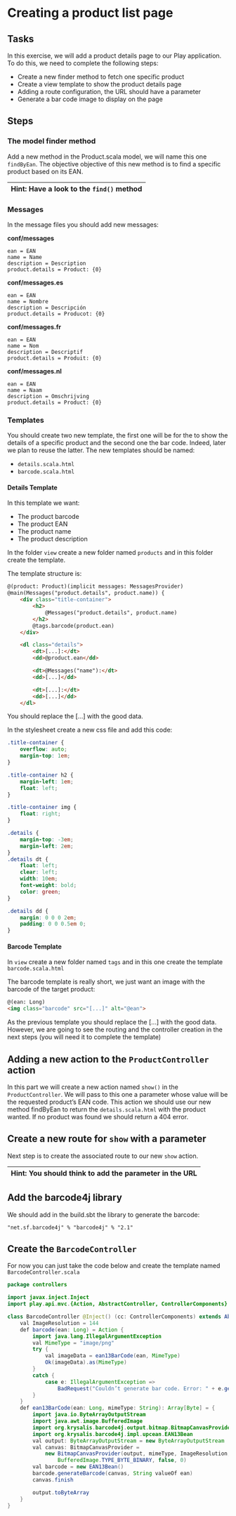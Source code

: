 # Creating a product list page

## Tasks

In this exercise, we will add a product details page to our Play application. To do this, we need to complete the following steps:

- Create a new finder method to fetch one specific product
- Create a view template to show the product details page
- Adding a route configuration, the URL should have a parameter
- Generate a bar code image to display on the page

## Steps

### The model finder method

Add a new method in the Product.scala model, we will name this one `findByEan`. The objective objective of this new method is to find a specific product based on its EAN.

| Hint: Have a look to the `find()` method |
| ------------------------------------------ |

### Messages

In the message files you should add new messages:

**conf/messages**

```
ean = EAN
name = Name
description = Description
product.details = Product: {0}
```

**conf/messages.es**

```
ean = EAN
name = Nombre
description = Descripción
product.details = Producot: {0}
```

**conf/messages.fr**

```
ean = EAN
name = Nom
description = Descriptif
product.details = Produit: {0}
```

**conf/messages.nl**

```
ean = EAN
name = Naam
description = Omschrijving
product.details = Product: {0}
```

### Templates

You should create two new template, the first one will be for the to show the details of a specific product and the second one the bar code. Indeed, later we plan to reuse the latter. The new templates should be named:

- `details.scala.html`
- `barcode.scala.html`

#### Details Template

In this template we want:

- The product barcode
- The product EAN
- The product name
- The product description

In the folder `view` create a new folder named `products` and in this folder create the template.

The template structure is:

```html
@(product: Product)(implicit messages: MessagesProvider)
@main(Messages("product.details", product.name)) {
    <div class="title-container">
        <h2>
            @Messages("product.details", product.name)
        </h2>
        @tags.barcode(product.ean)
    </div>

    <dl class="details">
        <dt>[...]:</dt>
        <dd>@product.ean</dd>

        <dt>@Messages("name"):</dt>
        <dd>[...]</dd>

        <dt>[...]:</dt>
        <dd>[...]</dd>
    </dl>

```

You should replace the [...] with the good data.

In the stylesheet create a new css file and add this code:

```css
.title-container {
    overflow: auto;
    margin-top: 1em;
}

.title-container h2 {
    margin-left: 1em;
    float: left;
}

.title-container img {
    float: right;
}

.details {
    margin-top: -3em;
    margin-left: 2em;
}
.details dt {
    float: left;
    clear: left;
    width: 10em;
    font-weight: bold;
    color: green;
}

.details dd {
    margin: 0 0 0 2em;
    padding: 0 0 0.5em 0;
}
```

#### Barcode Template

In `view` create a new folder named `tags` and in this one create the template `barcode.scala.html`

The barcode template is really short, we just want an image with the barcode of the target product:

```html
@(ean: Long)
<img class="barcode" src="[...]" alt="@ean">
```

As the previous template you should replace the [...] with the good data. However, we are going to see the routing and the controller creation in the next steps (you will need it to complete the template)

## Adding a new action to the `ProductController` action

In this part we will create a new action named `show()` in the `ProductController`. We will pass to this one a parameter whose value will be the requested product’s EAN code. This action we should use our new method findByEan to return the `details.scala.html` with the product wanted. If no product was found we should return a 404 error.

## Create a new route for `show` with a parameter

Next step is to create the associated route to our new `show` action.

| Hint: You should think to add the parameter in the URL |
| ------------------------------------------------------ |

## Add the barcode4j library

We should add in the build.sbt the library to generate the barcode:

```
"net.sf.barcode4j" % "barcode4j" % "2.1"
```

## Create the `BarcodeController`

For now you can just take the code below and create the template named `BarcodeController.scala`

```java
package controllers

import javax.inject.Inject
import play.api.mvc.{Action, AbstractController, ControllerComponents}

class BarcodeController @Inject() (cc: ControllerComponents) extends AbstractController(cc) {
    val ImageResolution = 144
    def barcode(ean: Long) = Action {
        import java.lang.IllegalArgumentException
        val MimeType = "image/png"
        try {
            val imageData = ean13BarCode(ean, MimeType)
            Ok(imageData).as(MimeType)
        }
        catch {
            case e: IllegalArgumentException =>
                BadRequest("Couldn’t generate bar code. Error: " + e.getMessage)
        }
    }
    def ean13BarCode(ean: Long, mimeType: String): Array[Byte] = {
        import java.io.ByteArrayOutputStream
        import java.awt.image.BufferedImage
        import org.krysalis.barcode4j.output.bitmap.BitmapCanvasProvider
        import org.krysalis.barcode4j.impl.upcean.EAN13Bean
        val output: ByteArrayOutputStream = new ByteArrayOutputStream
        val canvas: BitmapCanvasProvider =
            new BitmapCanvasProvider(output, mimeType, ImageResolution,
                BufferedImage.TYPE_BYTE_BINARY, false, 0)
        val barcode = new EAN13Bean()
        barcode.generateBarcode(canvas, String valueOf ean)
        canvas.finish

        output.toByteArray
    }
}
```
